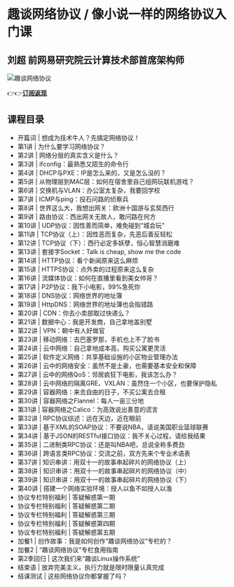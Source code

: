 趣谈网络协议 / 像小说一样的网络协议入门课
======================

刘超 **前网易研究院云计算技术部首席架构师**
------------------------

![趣谈网络协议](https://www.geekgay.com/storage/geek/geek_f5f78ac039477c355074a1f76ed8c89f.jpg)  
  
👉👉[**订阅返现**](https://time.geekbang.org/column/intro/100007101?code=WTRn8-c6zx6C20R-JzA5poDN6YqXgJWLsuC07yeIiJw%3D "趣谈网络协议")  
  
课程目录
----

  
  
- 开篇词 | 想成为技术牛人？先搞定网络协议！
- 第1讲 | 为什么要学习网络协议？
- 第2讲 | 网络分层的真实含义是什么？
- 第3讲 | ifconfig：最熟悉又陌生的命令行
- 第4讲 | DHCP与PXE：IP是怎么来的，又是怎么没的？
- 第5讲 | 从物理层到MAC层：如何在宿舍里自己组网玩联机游戏？
- 第6讲 | 交换机与VLAN：办公室太复杂，我要回学校
- 第7讲 | ICMP与ping：投石问路的侦察兵
- 第8讲 | 世界这么大，我想出网关：欧洲十国游与玄奘西行
- 第9讲 | 路由协议：西出网关无故人，敢问路在何方
- 第10讲 | UDP协议：因性善而简单，难免碰到“城会玩”
- 第11讲 | TCP协议（上）：因性恶而复杂，先恶后善反轻松
- 第12讲 | TCP协议（下）：西行必定多妖孽，恒心智慧消磨难
- 第13讲 | 套接字Socket：Talk is cheap, show me the code
- 第14讲 | HTTP协议：看个新闻原来这么麻烦
- 第15讲 | HTTPS协议：点外卖的过程原来这么复杂
- 第16讲 | 流媒体协议：如何在直播里看到美女帅哥？
- 第17讲 | P2P协议：我下小电影，99%急死你
- 第18讲 | DNS协议：网络世界的地址簿
- 第19讲 | HttpDNS：网络世界的地址簿也会指错路
- 第20讲 | CDN：你去小卖部取过快递么？
- 第21讲 | 数据中心：我是开发商，自己拿地盖别墅
- 第22讲 | VPN：朝中有人好做官
- 第23讲 | 移动网络：去巴塞罗那，手机也上不了脸书
- 第24讲 | 云中网络：自己拿地成本高，购买公寓更灵活
- 第25讲 | 软件定义网络：共享基础设施的小区物业管理办法
- 第26讲 | 云中的网络安全：虽然不是土豪，也需要基本安全和保障
- 第27讲 | 云中的网络QoS：邻居疯狂下电影，我该怎么办？
- 第28讲 | 云中网络的隔离GRE、VXLAN：虽然住一个小区，也要保护隐私
- 第29讲 | 容器网络：来去自由的日子，不买公寓去合租
- 第30讲 | 容器网络之Flannel：每人一亩三分地
- 第31讲 | 容器网络之Calico：为高效说出善意的谎言
- 第32讲 | RPC协议综述：远在天边，近在眼前
- 第33讲 | 基于XML的SOAP协议：不要说NBA，请说美国职业篮球联赛
- 第34讲 | 基于JSON的RESTful接口协议：我不关心过程，请给我结果
- 第35讲 | 二进制类RPC协议：还是叫NBA吧，总说全称多费劲
- 第36讲 | 跨语言类RPC协议：交流之前，双方先来个专业术语表
- 第37讲 | 知识串讲：用双十一的故事串起碎片的网络协议（上）
- 第38讲 | 知识串讲：用双十一的故事串起碎片的网络协议（中）
- 第39讲 | 知识串讲：用双十一的故事串起碎片的网络协议（下）
- 第40讲 | 搭建一个网络实验环境：授人以鱼不如授人以渔
- 协议专栏特别福利 | 答疑解惑第一期
- 协议专栏特别福利 | 答疑解惑第二期
- 协议专栏特别福利 | 答疑解惑第三期
- 协议专栏特别福利 | 答疑解惑第四期
- 协议专栏特别福利 | 答疑解惑第五期
- 加餐1 | 创作故事：我是如何创作“趣谈网络协议”专栏的？
- 加餐2 | “趣谈网络协议”专栏食用指南
- 第2季回归 | 这次我们来“趣谈Linux操作系统”
- 结束语 | 放弃完美主义，执行力就是限时限量认真完成
- 结课测试 | 这些网络协议你都掌握了吗？